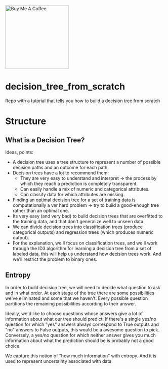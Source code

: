<a href="https://www.buymeacoffee.com/franciscosanchezoliver" target="_blank">
  <img src="https://cdn.buymeacoffee.com/buttons/v2/default-yellow.png" alt="Buy Me A Coffee" width="200" />
</a>

# decision_tree_from_scratch
Repo with a tutorial that tells you how to build a decision tree from scratch


# Structure

## What is a Decision Tree?

Ideas, points:
- A decision tree uses a tree structure to represent a number of possible decision paths
and an outcome for each path.
- Decision trees have a lot to recommend them:
  - They are very easy to understand and interpret -> the process by which they reach a prediction is completely transparent.
  - Can easily handle a mix of numeric and categorical attributes.
  - Can classify data for which attributes are missing.
- Finding an optimal decision tree for a set of training data is computationally a ver hard problem -> try to build a good-enough tree rather than an optimal one.
- Its very easy (and very bad) to build decision trees that are overfitted to the training data, and that don't generalize well to unseen data.
- We can divide decision trees into classification trees (produce categorical outputs) and regression trees (which produces numeric output).
- For the explanation, we'll focus on classification trees, and we'll work through the ID3 algorithm for learning a decision tree from a set of labeled data, this will help us understand how decision trees work. And we'll restrict the problem to binary ones.

## Entropy

In order to build decision tree, we will need to decide what question to ask 
and in what order.
At each stage of the tree there are some possibilities we've eliminated and
some that we haven't.
Every possible question partitions the remaining possibilities according to
their answer.

Ideally, we'd like to choose questions whose answers give a lot of information 
about what our tree should predict. 
If there's a single yes/no question for which "yes" answers always correspond 
to True outputs and "no" answers to False outputs, this would be a awesome 
question to pick.
Conversely, a yes/no question for which neither answer gives you much information 
about what the prediction should be is probably not a good choice.

We capture this notion of "how much information" with entropy. And it is used
to represent uncertainty associated with data. 



